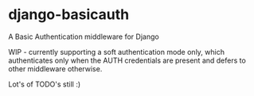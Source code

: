 # django-basicauth
A Basic Authentication middleware for Django

WIP - currently supporting a soft authentication mode only, which authenticates only when the AUTH credentials are present and defers to other middleware otherwise.

Lot's of TODO's still :)

